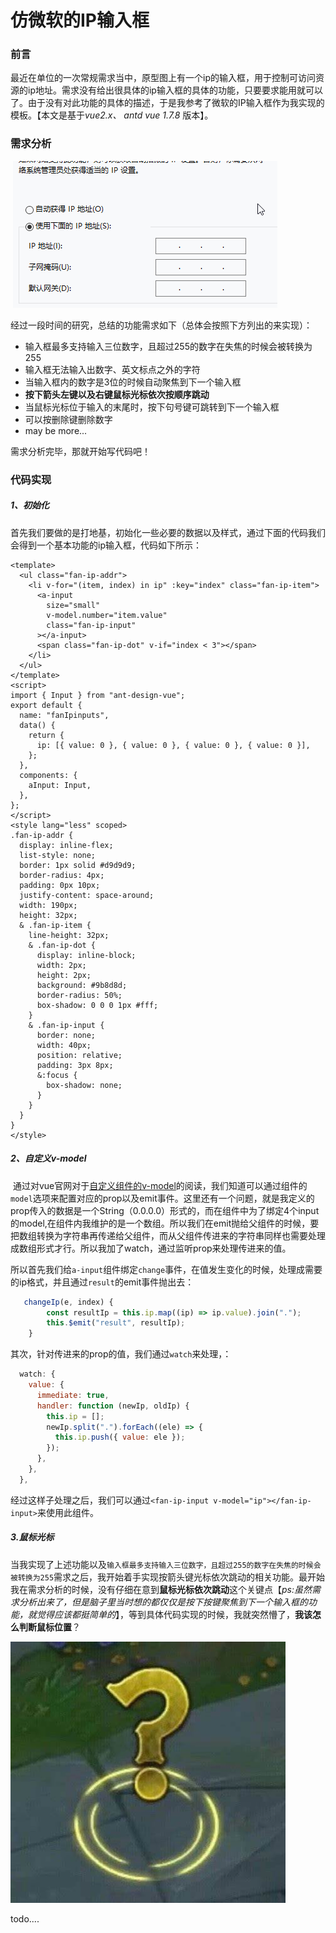 # 仿微软的IP输入框



### 前言

​       最近在单位的一次常规需求当中，原型图上有一个ip的输入框，用于控制可访问资源的ip地址。需求没有给出很具体的ip输入框的具体的功能，只要要求能用就可以了。由于没有对此功能的具体的描述，于是我参考了微软的IP输入框作为我实现的模板。【本文是基于*vue2.x、 antd vue 1.7.8* 版本】。

### 需求分析

​     ![](../images/juejin-ip-input/ip-input.gif)

经过一段时间的研究，总结的功能需求如下（总体会按照下方列出的来实现）：

- 输入框最多支持输入三位数字，且超过255的数字在失焦的时候会被转换为255
- 输入框无法输入出数字、英文标点之外的字符
- 当输入框内的数字是3位的时候自动聚焦到下一个输入框
- **按下箭头左键以及右键鼠标光标依次按顺序跳动**
- 当鼠标光标位于输入的末尾时，按下句号键可跳转到下一个输入框
- 可以按删除键删除数字
- may be more...

需求分析完毕，那就开始写代码吧！

### 代码实现

##### 1、初始化

首先我们要做的是打地基，初始化一些必要的数据以及样式，通过下面的代码我们会得到一个基本功能的ip输入框，代码如下所示：

```vue
<template>
  <ul class="fan-ip-addr">
    <li v-for="(item, index) in ip" :key="index" class="fan-ip-item">
      <a-input
        size="small"
        v-model.number="item.value"
        class="fan-ip-input"
      ></a-input>
      <span class="fan-ip-dot" v-if="index < 3"></span>
    </li>
  </ul>
</template>
<script>
import { Input } from "ant-design-vue";
export default {
  name: "fanIpinputs",
  data() {
    return {
      ip: [{ value: 0 }, { value: 0 }, { value: 0 }, { value: 0 }],
    };
  },
  components: {
    aInput: Input,
  },
};
</script>
<style lang="less" scoped>
.fan-ip-addr {
  display: inline-flex;
  list-style: none;
  border: 1px solid #d9d9d9;
  border-radius: 4px;
  padding: 0px 10px;
  justify-content: space-around;
  width: 190px;
  height: 32px;
  & .fan-ip-item {
    line-height: 32px;
    & .fan-ip-dot {
      display: inline-block;
      width: 2px;
      height: 2px;
      background: #9b8d8d;
      border-radius: 50%;
      box-shadow: 0 0 0 1px #fff;
    }
    & .fan-ip-input {
      border: none;
      width: 40px;
      position: relative;
      padding: 3px 8px;
      &:focus {
        box-shadow: none;
      }
    }
  }
}
</style>
```

##### 2、自定义v-model

​     通过对vue官网对于[自定义组件的v-model](https://cn.vuejs.org/v2/guide/components-custom-events.html#自定义组件的-v-model)的阅读，我们知道可以通过组件的`model`选项来配置对应的prop以及emit事件。这里还有一个问题，就是我定义的prop传入的数据是一个String（0.0.0.0）形式的，而在组件中为了绑定4个input的model,在组件内我维护的是一个数组。所以我们在emit抛给父组件的时候，要把数组转换为字符串再传递给父组件，而从父组件传进来的字符串同样也需要处理成数组形式才行。所以我加了watch，通过监听prop来处理传进来的值。

​     所以首先我们给`a-input`组件绑定`change`事件，在值发生变化的时候，处理成需要的ip格式，并且通过`result`的emit事件抛出去：

```js
   changeIp(e, index) {
        const resultIp = this.ip.map((ip) => ip.value).join(".");
        this.$emit("result", resultIp);
    }
```

   其次，针对传进来的prop的值，我们通过`watch`来处理，：

```js
  watch: {
    value: {
      immediate: true,
      handler: function (newIp, oldIp) {
        this.ip = [];
        newIp.split(".").forEach((ele) => {
          this.ip.push({ value: ele });
        });
      },
    },
  },
```

经过这样子处理之后，我们可以通过`<fan-ip-input v-model="ip"></fan-ip-input>`来使用此组件。

##### 3.鼠标光标

​       当我实现了上述功能以及`输入框最多支持输入三位数字，且超过255的数字在失焦的时候会被转换为255`需求之后，我开始着手实现按箭头键光标依次跳动的相关功能。最开始我在需求分析的时候，没有仔细在意到**鼠标光标依次跳动**这个关键点【*ps:虽然需求分析出来了，但是脑子里当时想的都仅仅是按下按键聚焦到下一个输入框的功能，就觉得应该都挺简单的*】，等到具体代码实现的时候，我就突然懵了，**我该怎么判断鼠标位置**？

![](../images/juejin-ip-input/question.jpg)

todo....

